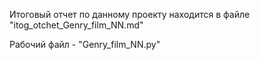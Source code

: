 Итоговый отчет по данному проекту находится в файле "itog_otchet_Genry_film_NN.md"



Рабочий файл - "Genry_film_NN.py"
